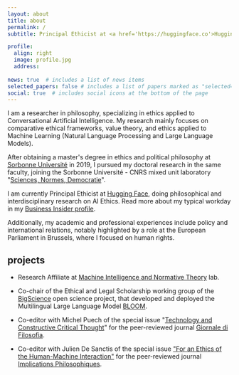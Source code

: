 ```yaml
---
layout: about
title: about
permalink: /
subtitle: Principal Ethicist at <a href='https://huggingface.co'>Hugging Face</a> | Ph.D. Candidate in Philosophy at <a href='https://snd.sorbonne-universite.fr/giada-pistilli/'>Sorbonne Université</a>

profile:
  align: right
  image: profile.jpg
  address: 
    
news: true  # includes a list of news items
selected_papers: false # includes a list of papers marked as "selected={true}"
social: true  # includes social icons at the bottom of the page
---
```


I am a researcher in philosophy, specializing in ethics applied to Conversational Artificial Intelligence. My research mainly focuses on comparative ethical frameworks, value theory, and ethics applied to Machine Learning (Natural Language Processing and Large Language Models).

After obtaining a master's degree in ethics and political philosophy at [Sorbonne Université](https://lettres.sorbonne-universite.fr) in 2019, I pursued my doctoral research in the same faculty, joining the Sorbonne Université - CNRS mixed unit laboratory "[Sciences, Normes, Democratie](https://snd.sorbonne-universite.fr/giada-pistilli/)". 

I am currently Principal Ethicist at [Hugging Face](https://huggingface.co), doing philosophical and interdisciplinary research on AI Ethics. Read more about my typical workday in my [Business Insider profile](https://www.businessinsider.com/what-is-ai-ethicist-working-to-make-the-tech-safe-2023-5).

Additionally, my academic and professional experiences include policy and international relations, notably highlighted by a role at the European Parliament in Brussels, where I focused on human rights.

## projects

* Research Affiliate at [Machine Intelligence and Normative Theory](https://mintresearch.org/) lab.

* Co-chair of the Ethical and Legal Scholarship working group of the [BigScience](https://bigscience.huggingface.co) open science project, that developed and deployed the Multilingual Large Language Model [BLOOM](https://huggingface.co/bigscience/bloom).

* Co-editor with Michel Puech of the special issue "[Technology and Constructive Critical Thought](https://mimesisjournals.com/ojs/index.php/giornale-filosofia/issue/view/114)" for the peer-reviewed journal [Giornale di Filosofia](https://mimesisjournals.com/ojs/index.php/giornale-filosofia/index).

* Co-editor with Julien De Sanctis of the special issue ["For an Ethics of the Human-Machine Interaction"](https://www.implications-philosophiques.org/dossier-pour-une-ethique-de-linteraction-humain-machine/) for the peer-reviewed journal [Implications Philosophiques](https://www.implications-philosophiques.org/).